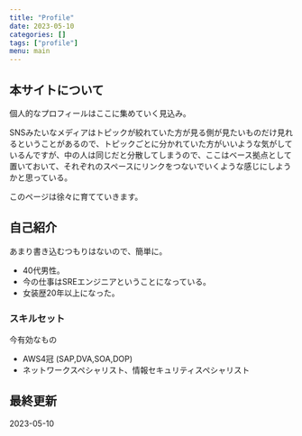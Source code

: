 ```yaml
---
title: "Profile"
date: 2023-05-10
categories: []
tags: ["profile"]
menu: main
---
```


## 本サイトについて

個人的なプロフィールはここに集めていく見込み。  

SNSみたいなメディアはトピックが絞れていた方が見る側が見たいものだけ見れるということがあるので、トピックごとに分かれていた方がいいような気がしているんですが、中の人は同じだと分散してしまうので、ここはベース拠点として置いておいて、それぞれのスペースにリンクをつないでいくような感じにしようかと思っている。

このページは徐々に育てていきます。

## 自己紹介

あまり書き込むつもりはないので、簡単に。

- 40代男性。
- 今の仕事はSREエンジニアということになっている。
- 女装歴20年以上になった。

### スキルセット

今有効なもの

- AWS4冠 (SAP,DVA,SOA,DOP)
- ネットワークスペシャリスト、情報セキュリティスペシャリスト

## 最終更新

2023-05-10
